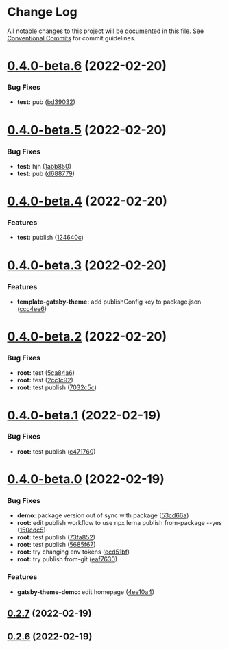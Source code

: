 # Change Log

All notable changes to this project will be documented in this file.
See [Conventional Commits](https://conventionalcommits.org) for commit guidelines.

# [0.4.0-beta.6](https://github.com/smerth/gatsby-theme-template/compare/v0.4.0-beta.5...v0.4.0-beta.6) (2022-02-20)


### Bug Fixes

* **test:** pub ([bd39032](https://github.com/smerth/gatsby-theme-template/commit/bd39032f735538027b7baaa05e8549b9a1e6b90e))





# [0.4.0-beta.5](https://github.com/smerth/gatsby-theme-template/compare/v0.4.0-beta.4...v0.4.0-beta.5) (2022-02-20)


### Bug Fixes

* **test:** hjh ([1abb850](https://github.com/smerth/gatsby-theme-template/commit/1abb85098249a9a3fdde45359534ac6362074926))
* **test:** pub ([d688779](https://github.com/smerth/gatsby-theme-template/commit/d6887793dc8250e20ed63ad22987d6fcfe2c60d1))





# [0.4.0-beta.4](https://github.com/smerth/gatsby-theme-template/compare/v0.4.0-beta.3...v0.4.0-beta.4) (2022-02-20)


### Features

* **test:** publish ([124640c](https://github.com/smerth/gatsby-theme-template/commit/124640c52e2f8f820702fbccaf6ab2a2f7e05a19))





# [0.4.0-beta.3](https://github.com/smerth/gatsby-theme-template/compare/v0.4.0-beta.2...v0.4.0-beta.3) (2022-02-20)


### Features

* **template-gatsby-theme:** add publishConfig key to package.json ([ccc4ee6](https://github.com/smerth/gatsby-theme-template/commit/ccc4ee6957fc9962ae551511fecfec667bf4cf22))





# [0.4.0-beta.2](https://github.com/smerth/gatsby-theme-template/compare/v0.4.0-beta.1...v0.4.0-beta.2) (2022-02-20)


### Bug Fixes

* **root:** test ([5ca84a6](https://github.com/smerth/gatsby-theme-template/commit/5ca84a67ce205fcdb48c1137fb1a71e27e5364cc))
* **root:** test ([2cc1c92](https://github.com/smerth/gatsby-theme-template/commit/2cc1c9228145df56147f95b3e18acc31cfb56832))
* **root:** test publish ([7032c5c](https://github.com/smerth/gatsby-theme-template/commit/7032c5c7aa063ba54e757c6640d02283fab64657))





# [0.4.0-beta.1](https://github.com/smerth/gatsby-theme-template/compare/v0.4.0-beta.0...v0.4.0-beta.1) (2022-02-19)


### Bug Fixes

* **root:** test publish ([c471760](https://github.com/smerth/gatsby-theme-template/commit/c47176073c1d5c118af45a7df026125e53040548))





# [0.4.0-beta.0](https://github.com/smerth/gatsby-theme-template/compare/v0.2.6-beta.0...v0.4.0-beta.0) (2022-02-19)


### Bug Fixes

* **demo:** package version out of sync with package ([53cd66a](https://github.com/smerth/gatsby-theme-template/commit/53cd66a1b3d80308205f451a0c5c21c54801b007))
* **root:** edit publish workflow to use npx lerna publish from-package --yes ([150cdc5](https://github.com/smerth/gatsby-theme-template/commit/150cdc533e29f5d40cd20bbd17231cd343297f09))
* **root:** test publish ([73fa852](https://github.com/smerth/gatsby-theme-template/commit/73fa852817808a6b554068ce8e2495552621a6f9))
* **root:** test publish ([5685f67](https://github.com/smerth/gatsby-theme-template/commit/5685f67bd2ddfa0d6af347be01dcc83d44d29fd2))
* **root:** try changing env tokens ([ecd51bf](https://github.com/smerth/gatsby-theme-template/commit/ecd51bfe52ffa2833bb506a17af2d24b4590f164))
* **root:** try publish from-git ([eaf7630](https://github.com/smerth/gatsby-theme-template/commit/eaf763083c91d037d0df96e4916f4c62a5b7a95f))


### Features

* **gatsby-theme-demo:** edit homepage ([4ee10a4](https://github.com/smerth/gatsby-theme-template/commit/4ee10a433e649151680290ea2ea1eb059d1168fe))



## [0.2.7](https://github.com/smerth/gatsby-theme-template/compare/v0.2.6...v0.2.7) (2022-02-19)



## [0.2.6](https://github.com/smerth/gatsby-theme-template/compare/v0.2.5...v0.2.6) (2022-02-19)
